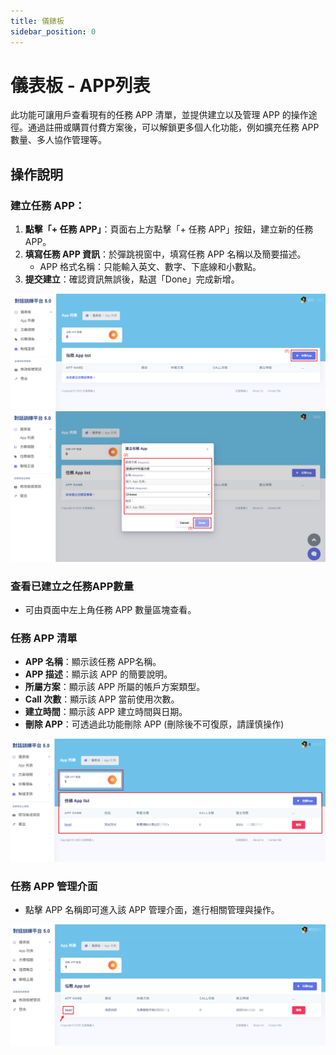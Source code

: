 ```yaml
---
title: 儀錶板
sidebar_position: 0
---
```


# 儀表板 - APP列表

此功能可讓用戶查看現有的任務 APP 清單，並提供建立以及管理 APP 的操作途徑。通過註冊或購買付費方案後，可以解鎖更多個人化功能，例如擴充任務 APP 數量、多人協作管理等。

## 操作說明

### 建立任務 APP：

1. **點擊「+ 任務 APP」**：頁面右上方點擊「+ 任務 APP」按鈕，建立新的任務 APP。
2. **填寫任務 APP 資訊**：於彈跳視窗中，填寫任務 APP 名稱以及簡要描述。
   - APP 格式名稱：只能輸入英文、數字、下底線和小數點。
3. **提交建立**：確認資訊無誤後，點選「Done」完成新增。

![點擊+任務app](./img/dashboard-01.png)
![填寫任務app資訊並提交](./img/dashboard-02.png)

### 查看已建立之任務APP數量

- 可由頁面中左上角任務 APP 數量區塊查看。

### 任務 APP 清單

- **APP 名稱**：顯示該任務 APP名稱。
- **APP 描述**：顯示該 APP 的簡要說明。
- **所屬方案**：顯示該 APP 所屬的帳戶方案類型。
- **Call 次數**：顯示該 APP 當前使用次數。
- **建立時間**：顯示該 APP 建立時間與日期。
- **刪除 APP**：可透過此功能刪除 APP (刪除後不可復原，請謹慎操作)

![任務app數量與清單](./img/dashboard-03.png)

### 任務 APP 管理介面

- 點擊 APP 名稱即可進入該 APP 管理介面，進行相關管理與操作。

![任務app管理頁面](./img/dashboard-04.png)
